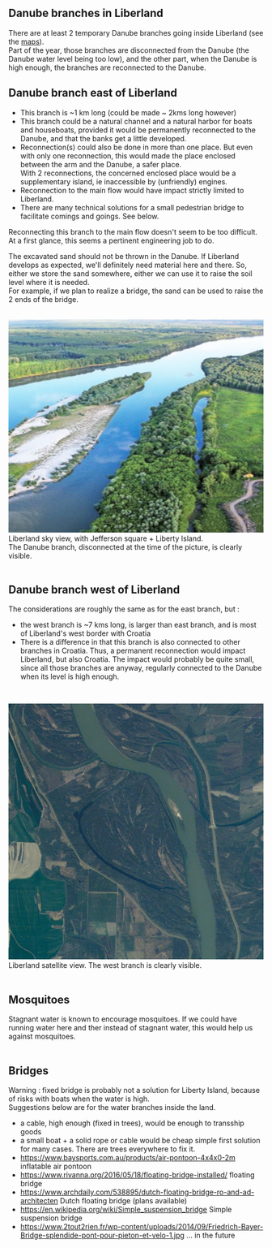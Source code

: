 
Danube branches in Liberland 
----------------------------
There are at least 2 temporary Danube branches going inside Liberland (see the [maps](/general-doc/maps.md)).  
Part of the year, those branches are disconnected from the Danube (the Danube water level being too low), 
and the other part, when the Danube is high enough, the branches are reconnected to the Danube.
<br>

Danube branch east of Liberland
-------------------------------
* This branch is ~1 km long (could be made ~ 2kms long however)
* This branch could be a natural channel and a natural harbor for boats and houseboats, provided it would be permanently reconnected to the Danube,
and that the banks get a little developed.
* Reconnection(s) could also be done in more than one place. But even with only one reconnection, this would made the place enclosed between the arm and the Danube, a safer place.  
With 2 reconnections, the concerned enclosed place would be a supplementary island, ie inaccessible by (unfriendly) engines.
* Reconnection to the main flow would have impact strictly limited to Liberland.
* There are many technical solutions for a small pedestrian bridge to facilitate comings and goings. See below.

Reconnecting this branch to the main flow doesn't seem to be too difficult.  
At a first glance, this seems a pertinent engineering job to do.  

The excavated sand should not be thrown in the Danube.
If Liberland develops as expected, we'll definitely need material here and there.
So, either we store the sand somewhere, either we can use it to raise the soil level where it is needed.  
For example, if we plan to realize a bridge, the sand can be used to raise the 2 ends of the bridge.  
<br>

![alt text](/images/liberland-lara-500x600.jpg)  
Liberland sky view, with Jefferson square + Liberty Island.  
The Danube branch, disconnected at the time of the picture, is clearly visible.  
<br>

Danube branch west of Liberland
-------------------------------
The considerations are roughly the same as for the east branch, but :
* the west branch is ~7 kms long, is larger than east branch, and is most of Liberland's west border with Croatia
* There is a difference in that this branch is also connected to other branches in Croatia.
Thus, a permanent reconnection would impact Liberland, but also Croatia.
The impact would probably be quite small, since all those branches are anyway, regularly connected to the Danube when its level is high enough.
<br>

![alt text](/images/liberland-satview-2007.jpg)  
Liberland satellite view.
The west branch is clearly visible.  
<br>

Mosquitoes
----------
Stagnant water is known to encourage mosquitoes.
If we could have running water here and ther instead of stagnant water, this would help us against mosquitoes.  
<br>

Bridges
-------
Warning : fixed bridge is probably not a solution for Liberty Island, because of risks with boats when the water is high.  
Suggestions below are for the water branches inside the land.  

* a cable, high enough (fixed in trees), would be enough to transship goods
* a small boat + a solid rope or cable would be cheap simple first solution for many cases. There are trees everywhere to fix it.
* https://www.baysports.com.au/products/air-pontoon-4x4x0-2m inflatable air pontoon
* https://www.rivanna.org/2016/05/18/floating-bridge-installed/ floating bridge
* https://www.archdaily.com/538895/dutch-floating-bridge-ro-and-ad-architecten Dutch floating bridge (plans available)
* https://en.wikipedia.org/wiki/Simple_suspension_bridge Simple suspension bridge
* https://www.2tout2rien.fr/wp-content/uploads/2014/09/Friedrich-Bayer-Bridge-splendide-pont-pour-pieton-et-velo-1.jpg ... in the future

<br>

